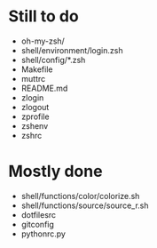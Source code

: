 Still to do
===========
- oh-my-zsh/
- shell/environment/login.zsh
- shell/config/*.zsh
- Makefile
- muttrc
- README.md
- zlogin
- zlogout
- zprofile
- zshenv
- zshrc

Mostly done
===========
- shell/functions/color/colorize.sh
- shell/functions/source/source_r.sh
- dotfilesrc
- gitconfig
- pythonrc.py
